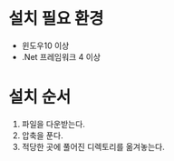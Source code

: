 # 설치 필요 환경
* 윈도우10 이상
* .Net 프레임워크 4 이상 

# 설치 순서
1. 파일을 다운받는다.
1. 압축을 푼다.
1. 적당한 곳에 풀어진 디렉토리를 옮겨놓는다.
